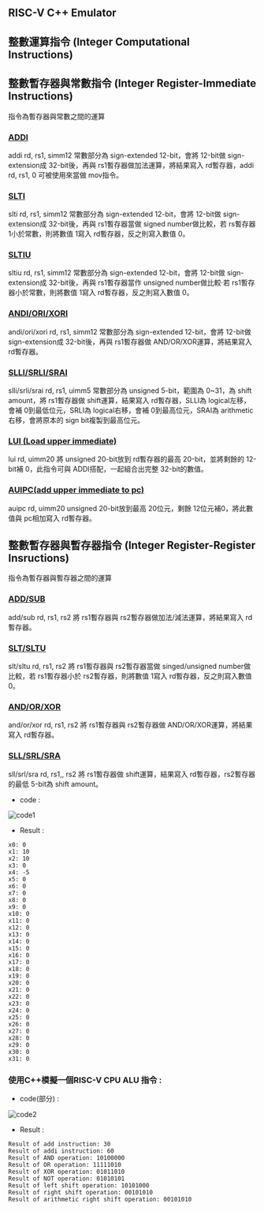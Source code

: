 ## RISC-V C++ Emulator

## 整數運算指令 (Integer Computational Instructions)


## 整數暫存器與常數指令 (Integer Register-Immediate Instructions)
指令為暫存器與常數之間的運算

### [ADDI](https://github.com/Anderson991288/RISC-V-Instruction-Emulation/blob/main/ADDI/README.md)

addi rd, rs1, simm12
常數部分為 sign-extended 12-bit，會將 12-bit做 sign-extension成 32-bit後，再與 rs1暫存器做加法運算，將結果寫入 rd暫存器，addi rd, rs1, 0 可被使用來當做 mov指令。

### [SLTI](https://github.com/Anderson991288/RISC-V-Instruction-Emulation/blob/main/SLTI/README.md)

slti rd, rs1, simm12
常數部分為 sign-extended 12-bit，會將 12-bit做 sign-extension成 32-bit後，再與 rs1暫存器當做 signed number做比較，若 rs暫存器1小於常數，則將數值 1寫入 rd暫存器，反之則寫入數值 0。

### [SLTIU](https://github.com/Anderson991288/RISC-V-Instruction-Emulation/blob/main/SLTIU/README.md)

sltiu rd, rs1, simm12
常數部分為 sign-extended 12-bit，會將 12-bit做 sign-extension成 32-bit後，再與 rs1暫存器當作 unsigned number做比較·若 rs1暫存器小於常數，則將數值 1寫入 rd暫存器，反之則寫入數值 0。

### [ANDI/ORI/XORI](https://github.com/Anderson991288/RISC-V-Instruction-Emulation/blob/main/ANDI%20ORI%20XORI/README.md)

andi/ori/xori rd, rs1, simm12
常數部分為 sign-extended 12-bit，會將 12-bit做 sign-extension成 32-bit後，再與 rs1暫存器做 AND/OR/XOR運算，將結果寫入 rd暫存器。

### [SLLI/SRLI/SRAI](https://github.com/Anderson991288/RISC-V-Instruction-Emulation/blob/main/SLI%20SRLI%20SRAI/README.md)

slli/srli/srai rd, rs1, uimm5
常數部分為 unsigned 5-bit，範圍為 0~31，為 shift amount，將 rs1暫存器做 shift運算，結果寫入 rd暫存器，SLLI為 logical左移，會補 0到最低位元，SRLI為 logical右移，會補 0到最高位元，SRAI為 arithmetic右移，會將原本的 sign bit複製到最高位元。

### [LUI (Load upper immediate)](https://github.com/Anderson991288/RISC-V-Instruction-Emulation/blob/main/LUI%20(Load%20upper%20immediate)/README.md)

lui rd, uimm20
將 unsigned 20-bit放到 rd暫存器的最高 20-bit，並將剩餘的 12-bit補 0，此指令可與 ADDI搭配，一起組合出完整 32-bit的數值。


### [AUIPC(add upper immediate to pc)](https://github.com/Anderson991288/RISC-V-Instruction-Emulation/tree/main/AUIPC(add%20upper%20immediate%20to%20pc))

auipc rd, uimm20
unsigned 20-bit放到最高 20位元，剩餘 12位元補0，將此數值與 pc相加寫入 rd暫存器。


## 整數暫存器與暫存器指令 (Integer Register-Register Insructions)
指令為暫存器與暫存器之間的運算

### [ADD/SUB]()
add/sub rd, rs1, rs2
將 rs1暫存器與 rs2暫存器做加法/減法運算，將結果寫入 rd暫存器。

### [SLT/SLTU]()
slt/sltu rd, rs1, rs2
將 rs1暫存器與 rs2暫存器當做 singed/unsigned number做比較，若 rs1暫存器小於 rs2暫存器，則將數值 1寫入 rd暫存器，反之則寫入數值 0。

### [AND/OR/XOR]()
and/or/xor rd, rs1, rs2
將 rs1暫存器與 rs2暫存器做 AND/OR/XOR運算，將結果寫入 rd暫存器。

### [SLL/SRL/SRA]()
sll/srl/sra rd, rs1,, rs2
將 rs1暫存器做 shift運算，結果寫入 rd暫存器，rs2暫存器的最低 5-bit為 shift amount。





* code : 

![code1](https://user-images.githubusercontent.com/68816726/221522087-f1ef5f36-5363-4241-8084-285aaf9dc57d.png)

* Result :
```
x0: 0
x1: 10
x2: 10
x3: 0
x4: -5
x5: 0
x6: 0
x7: 0
x8: 0
x9: 0
x10: 0
x11: 0
x12: 0
x13: 0
x14: 0
x15: 0
x16: 0
x17: 0
x18: 0
x19: 0
x20: 0
x21: 0
x22: 0
x23: 0
x24: 0
x25: 0
x26: 0
x27: 0
x28: 0
x29: 0
x30: 0
x31: 0
```

### 使用C++模擬一個RISC-V CPU ALU 指令 :
* code(部分) :

![code2](https://user-images.githubusercontent.com/68816726/221521509-60d901b5-1c58-414c-b904-b2c560459fad.png)

* Result :
```
Result of add instruction: 30
Result of addi instruction: 60
Result of AND operation: 10100000
Result of OR operation: 11111010
Result of XOR operation: 01011010
Result of NOT operation: 01010101
Result of left shift operation: 10101000
Result of right shift operation: 00101010
Result of arithmetic right shift operation: 00101010
```





















